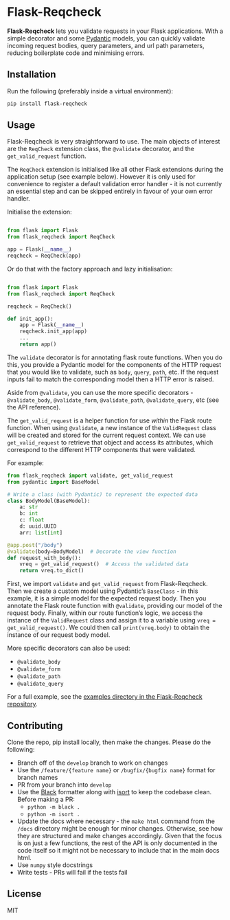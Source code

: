 # Flask-Reqcheck

**Flask-Reqcheck** lets you validate requests in your Flask applications. With a simple 
decorator and some [Pydantic](https://docs.pydantic.dev/latest/) models, you can quickly 
validate incoming request bodies, query parameters, and url path parameters, reducing 
boilerplate code and minimising errors.

## Installation

Run the following (preferably inside a virtual environment):

```sh
pip install flask-reqcheck
```

## Usage

Flask-Reqcheck is very straightforward to use. The main objects of interest are the `ReqCheck` extension class, the `@validate` decorator, and the `get_valid_request` function.

The `ReqCheck` extension is initialised like all other Flask extensions during the application setup (see example below). However it is only used for convenience to register a default 
validation error handler - it is not currently an essential step and can be skipped entirely in favour of your own error handler.

Initialise the extension:
```python

from flask import Flask
from flask_reqcheck import ReqCheck

app = Flask(__name__)
reqcheck = ReqCheck(app)
```

Or do that with the factory approach and lazy initialisation:

```python

from flask import Flask
from flask_reqcheck import ReqCheck

reqcheck = ReqCheck()

def init_app():
    app = Flask(__name__)
    reqcheck.init_app(app)
    ...
    return app()
```

The `validate` decorator is for annotating flask route functions. When you do this, you provide a Pydantic model for the components of the HTTP 
request that you would like to validate, such as `body`, `query`, `path`, etc. If the request inputs fail to match the corresponding model then 
a HTTP error is raised. 

Aside from `@validate`, you can use the more specific decorators - `@validate_body`, `@validate_form`, `@validate_path`, 
`@validate_query`, etc (see the API reference).

The `get_valid_request` is a helper function for use *within* the Flask route function. When using `@validate`, a new instance of the `ValidRequest` class 
will be created and stored for the current request context. We can use `get_valid_request` to retrieve that object and access its attributes, which correspond 
to the different HTTP components that were validated.

For example:

```python
from flask_reqcheck import validate, get_valid_request
from pydantic import BaseModel

# Write a class (with Pydantic) to represent the expected data
class BodyModel(BaseModel):
    a: str
    b: int
    c: float
    d: uuid.UUID
    arr: list[int]

@app.post("/body")
@validate(body=BodyModel)  # Decorate the view function
def request_with_body():
    vreq = get_valid_request()  # Access the validated data
    return vreq.to_dict()
```

First, we import `validate` and `get_valid_request` from Flask-Reqcheck. Then we create a custom model using Pydantic’s `BaseClass` - in this example, it is a simple model for the expected request body. Then you annotate the Flask route function with `@validate`, providing our model of the request body. Finally, within our route function’s logic, we access the instance of the `ValidRequest` class and assign it to a variable using `vreq = get_valid_request()`. We could then call `print(vreq.body)` to obtain the instance of our request body model.

More specific decorators can also be used:
- `@validate_body`
- `@validate_form`
- `@validate_path`
- `@validate_query`

For a full example, see the [examples directory in the Flask-Reqcheck repository](/example/).

## Contributing

Clone the repo, pip install locally, then make the changes. Please do the following:

- Branch off of the `develop` branch to work on changes
- Use the `/feature/{feature name}` or `/bugfix/{bugfix name}` format for branch names
- PR from your branch into `develop`
- Use the [Black](https://black.readthedocs.io/en/stable/) formatter along with [isort](https://pycqa.github.io/isort/) to keep the codebase clean. Before making a PR:
    - `python -m black .`
    - `python -m isort .`
- Update the docs where necessary - the `make html` command from the `/docs` directory might be enough for minor changes. Otherwise, see how they are structured and make changes accordingly. Given that the focus is on just a few functions, the rest of the API is only documented in the code itself so it might not be necessary to include that in the main docs html.
- Use `numpy` style docstrings
- Write tests - PRs will fail if the tests fail


## License

MIT
